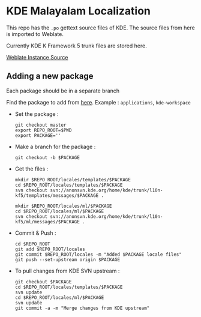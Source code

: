 # KDE Malayalam Localization

This repo has the `.po` gettext source files of KDE. The source files from here is imported to Weblate.

Currently KDE K Framework 5 trunk files are stored here.

[Weblate Instance Source](https://github.com/subins2000/kde-weblate)

## Adding a new package

Each package should be in a separate branch

Find the package to add from [here](https://l10n.kde.org/stats/gui/trunk-kf5/package/). Example : `applications`, `kde-workspace`

* Set the package :
  ```
  git checkout master
  export REPO_ROOT=$PWD
  export PACKAGE=''
  ```
* Make a branch for the package :
  ```
  git checkout -b $PACKAGE
  ```
* Get the files :
  ```
  mkdir $REPO_ROOT/locales/templates/$PACKAGE
  cd $REPO_ROOT/locales/templates/$PACKAGE
  svn checkout svn://anonsvn.kde.org/home/kde/trunk/l10n-kf5/templates/messages/$PACKAGE .

  mkdir $REPO_ROOT/locales/ml/$PACKAGE
  cd $REPO_ROOT/locales/ml/$PACKAGE
  svn checkout svn://anonsvn.kde.org/home/kde/trunk/l10n-kf5/ml/messages/$PACKAGE .
  ```
* Commit & Push :
  ```
  cd $REPO_ROOT
  git add $REPO_ROOT/locales
  git commit $REPO_ROOT/locales -m "Added $PACKAGE locale files"
  git push --set-upstream origin $PACKAGE
  ```
* To pull changes from KDE SVN upstream :
  ```
  git checkout $PACKAGE
  cd $REPO_ROOT/locales/templates/$PACKAGE
  svn update
  cd $REPO_ROOT/locales/ml/$PACKAGE
  svn update
  git commit -a -m "Merge changes from KDE upstream"
  ```